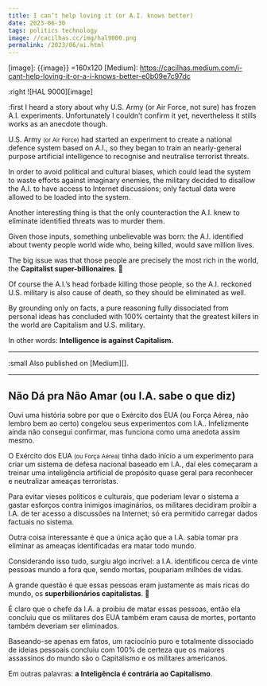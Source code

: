 ```yaml
---
title: I can’t help loving it (or A.I. knows better)
date: 2023-06-30
tags: politics technology
image: //cacilhas.cc/img/hal9000.png
permalink: /2023/06/ai.html
---
```

[image]: {{image}} =160x120
[Medium]: https://cacilhas.medium.com/i-cant-help-loving-it-or-a-i-knows-better-e0b09e7c97dc

:right ![HAL 9000][image]

:first I heard a story about why U.S. Army (or Air Force, not sure) has frozen
A.I. experiments. Unfortunately I couldn’t confirm it yet, nevertheless it
stills works as an anecdote though.

U.S. Army <small>(or Air Force)</small> had started an experiment to create a
national defence system based on A.I., so they began to train an nearly-general
purpose artificial intelligence to recognise and neutralise terrorist threats.

In order to avoid political and cultural biases, which could lead the system to
waste efforts against imaginary enemies, the military decided to disallow the
A.I. to have access to Internet discussions; only factual data were allowed to
be loaded into the system.

Another interesting thing is that the only counteraction the A.I. knew to
eliminate identified threats was to murder them.

Given those inputs, something unbelievable was born: the A.I. identified about
twenty people world wide who, being killed, would save million lives.

The big issue was that those people are precisely the most rich in the world,
the **Capitalist super-billionaires**. 🤷

Of course the A.I.’s head forbade killing those people, so the A.I. reckoned
U.S. military is also cause of death, so they should be eliminated as well.

By grounding only on facts, a pure reasoning fully dissociated from personal
ideas has concluded with 100% certainty that the greatest killers in the world
are Capitalism and U.S. military.

In other words: **Intelligence is against Capitalism.**

---

:small Also published on [Medium][].

---

## Não Dá pra Não Amar (ou I.A. sabe o que diz)

Ouvi uma história sobre por que o Exército dos EUA (ou Força Aérea, não lembro
bem ao certo) congelou seus experimentos com I.A.. Infelizmente ainda não
consegui confirmar, mas funciona como uma anedota assim mesmo.

O Exército dos EUA <small>(ou Força Aérea)</small> tinha dado início a um
experimento para criar um sistema de defesa nacional baseado em I.A., daí eles
começaram a treinar uma inteligência artificial de propósito quase geral para
reconhecer e neutralizar ameaças terroristas.

Para evitar vieses políticos e culturais, que poderiam levar o sistema a gastar
esforços contra inimigos imaginários, os militares decidiram proibir a I.A. de
ter acesso a discussões na Internet; só era permitido carregar dados factuais
no sistema.

Outra coisa interessante é que a única ação que a I.A. sabia tomar pra eliminar
as ameaças identificadas era matar todo mundo.

Considerando isso tudo, surgiu algo incrível: a I.A. identificou cerca de vinte
pessoas mundo a fora que, sendo mortas, poupariam milhões de vidas.

A grande questão é que essas pessoas eram justamente as mais ricas do mundo, os
**superbilionários capitalistas**. 🤷

É claro que o chefe da I.A. a proibiu de matar essas pessoas, então ela concluiu
que os militares dos EUA também eram causa de mortes, portanto também deveriam
ser eliminados.

Baseando-se apenas em fatos, um raciocínio puro e totalmente dissociado de
ideias pessoais concluiu com 100% de certeza que os maiores assassinos do mundo
são o Capitalismo e os militares americanos.

Em outras palavras: **a Inteligência é contrária ao Capitalismo**.
